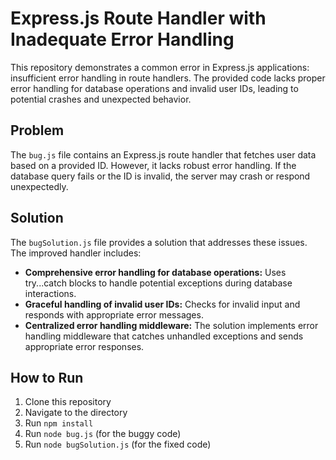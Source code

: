 # Express.js Route Handler with Inadequate Error Handling

This repository demonstrates a common error in Express.js applications: insufficient error handling in route handlers. The provided code lacks proper error handling for database operations and invalid user IDs, leading to potential crashes and unexpected behavior.

## Problem

The `bug.js` file contains an Express.js route handler that fetches user data based on a provided ID.  However, it lacks robust error handling. If the database query fails or the ID is invalid, the server may crash or respond unexpectedly.

## Solution

The `bugSolution.js` file provides a solution that addresses these issues.  The improved handler includes:

- **Comprehensive error handling for database operations:** Uses try...catch blocks to handle potential exceptions during database interactions.
- **Graceful handling of invalid user IDs:** Checks for invalid input and responds with appropriate error messages. 
- **Centralized error handling middleware:** The solution implements error handling middleware that catches unhandled exceptions and sends appropriate error responses.

## How to Run

1.  Clone this repository
2.  Navigate to the directory
3. Run `npm install`
4. Run `node bug.js` (for the buggy code)
5. Run `node bugSolution.js` (for the fixed code)
